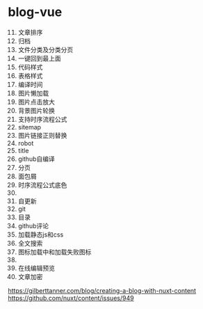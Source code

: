 # blog-vue

11. 文章排序
12. 归档
13. 文件分类及分类分页
14. 一键回到最上面
15. 代码样式
16. 表格样式
17. 编译时间
18. 图片懒加载
19. 图片点击放大
20. 背景图片轮换
21. 支持时序流程公式
22. sitemap
23. 图片链接正则替换
24. robot
25. title
26. github自编译
27. 分页
28. 面包屑
29. 时序流程公式底色
30. 
31. 自更新
32. git
33. 目录
34. github评论
35. 加载静态js和css
36. 全文搜索
37. 图标加载中和加载失败图标
38. 
39. 在线编辑预览
40. 文章加密


https://gilberttanner.com/blog/creating-a-blog-with-nuxt-content
https://github.com/nuxt/content/issues/949
